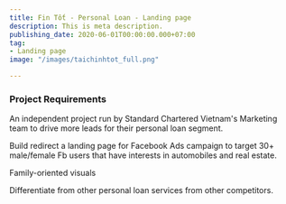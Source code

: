 ```yaml
---
title: Fin Tốt - Personal Loan - Landing page
description: This is meta description.
publishing_date: 2020-06-01T00:00:00.000+07:00
tag:
- Landing page
image: "/images/taichinhtot_full.png"

---
```

### Project Requirements

An independent project run by Standard Chartered Vietnam's Marketing team to drive more leads for their personal loan segment.

Build redirect a landing page for Facebook Ads campaign to target 30+ male/female Fb users that have interests in automobiles and real estate.

Family-oriented visuals

Differentiate from other personal loan services from other competitors.